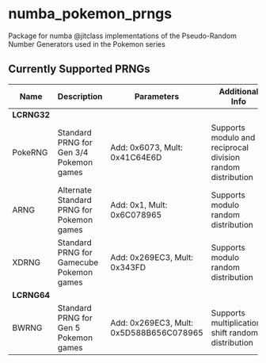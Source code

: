 # numba_pokemon_prngs
Package for numba @jitclass implementations of the Pseudo-Random Number Generators used in the Pokemon series

## Currently Supported PRNGs
| Name        | Description                               | Parameters                              | Additional Info                                             |
|-------------|-------------------------------------------|-----------------------------------------|-------------------------------------------------------------|
| **LCRNG32** |                                           |                                         |                                                             |
| PokeRNG     | Standard PRNG for Gen 3/4 Pokemon games   | Add: 0x6073, Mult: 0x41C64E6D           | Supports modulo and reciprocal division random distribution |
| ARNG        | Alternate Standard PRNG for Pokemon games | Add: 0x1, Mult: 0x6C078965              | Supports modulo random distribution                         |
| XDRNG       | Standard PRNG for Gamecube Pokemon games  | Add: 0x269EC3, Mult: 0x343FD            | Supports modulo random distribution                         |
| **LCRNG64** |                                           |                                         |                                                             |
| BWRNG       | Standard PRNG for Gen 5 Pokemon games     | Add: 0x269EC3, Mult: 0x5D588B656C078965 | Supports multiplication-shift random distribution           |